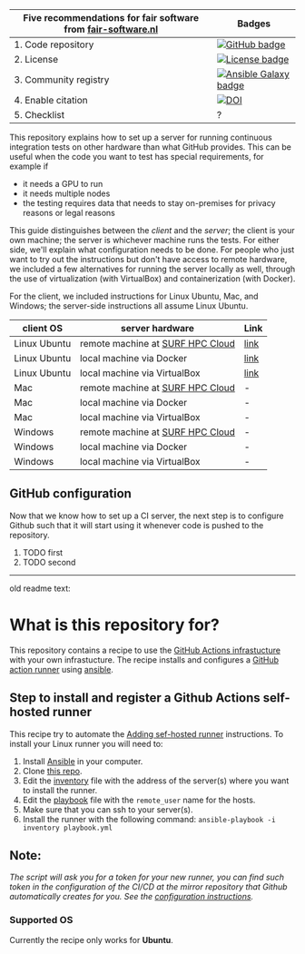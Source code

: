 | Five recommendations for fair software from [fair-software.nl](https://fair-software.nl) | Badges |
| --- | --- |
| 1. Code repository | [![GitHub badge](https://img.shields.io/badge/github-repo-000.svg?logo=github&labelColor=gray&color=blue)](https://github.com/NLESC-JCER/linux_actions_runner/) |
| 2. License | [![License badge](https://img.shields.io/github/license/NLESC-JCER/linux_actions_runner)](https://github.com/NLESC-JCER/linux_actions_runner/) |
| 3. Community registry | [![Ansible Galaxy badge](https://img.shields.io/badge/galaxy-fixme.fixme-660198.svg)](https://galaxy.ansible.com/fixme/fixme) |
| 4. Enable citation | [![DOI](https://zenodo.org/badge/DOI/10.0000/FIXME.svg)](https://doi.org/10.0000/FIXME) |
| 5. Checklist | ? |

This repository explains how to set up a server for running continuous integration tests on other hardware than what
GitHub provides. This can be useful when the code you want to test has special requirements, for example if

- it needs a GPU to run
- it needs multiple nodes
- the testing requires data that needs to stay on-premises for privacy reasons or legal reasons

This guide distinguishes between the _client_ and the _server_; the client is your own machine; the server is whichever
machine runs the tests. For either side, we'll explain what configuration needs to be done. For people who just want to
try out the instructions but don't have access to remote hardware, we included a few alternatives for running the server
locally as well, through the use of virtualization (with VirtualBox) and containerization (with Docker).

For the client, we included instructions for Linux Ubuntu, Mac, and Windows; the server-side instructions all assume
Linux Ubuntu.

| client OS | server hardware | Link |
| --- | --- | --- |
| Linux Ubuntu | remote machine at [SURF HPC Cloud] | [link](linux-ubuntu-client-to-remote-machine-at-surf-hpc-cloud/README.md) |
| Linux Ubuntu | local machine via Docker           | [link](linux-ubuntu-client-to-local-machine-via-docker/README.md) |
| Linux Ubuntu | local machine via VirtualBox       | [link](linux-ubuntu-client-to-local-machine-via-virtualbox/README.md) |
| Mac          | remote machine at [SURF HPC Cloud] | - |
| Mac          | local machine via Docker           | - |
| Mac          | local machine via VirtualBox       | - |
| Windows      | remote machine at [SURF HPC Cloud] | - |
| Windows      | local machine via Docker           | - |
| Windows      | local machine via VirtualBox       | - |


[SURF HPC Cloud]: https://userinfo.surfsara.nl/systems/hpc-cloud


## GitHub configuration

Now that we know how to set up a CI server, the next step is to configure Github such that it will start using it
whenever code is pushed to the repository.

1. TODO first
1. TODO second

---
old readme text:

# What is this repository for?
This repository contains a recipe to use the [GitHub Actions infrastucture](https://docs.gitlab.com/ee/ci/README.html) with your own infrastucture. The recipe installs and configures a [GitHub action runner](https://help.github.com/en/actions/automating-your-workflow-with-github-actions/hosting-your-own-runners) using [ansible](https://www.ansible.com/).

## Step to install and register a Github Actions self-hosted runner
This recipe try to automate the [Adding sef-hosted runner](https://help.github.com/en/actions/automating-your-workflow-with-github-actions/adding-self-hosted-runners) instructions. To install your Linux runner
you will need to:

1. Install [Ansible](https://docs.ansible.com/ansible/latest/installation_guide/intro_installation.html) in your computer.
2. Clone [this repo](https://github.com/NLESC-JCER/gitlab_runner).
3. Edit the [inventory](https://docs.ansible.com/ansible/latest/user_guide/intro_inventory.html) file with the address of the server(s) where you want to install the runner.
4. Edit the [playbook](https://docs.ansible.com/ansible/latest/user_guide/playbooks.html) file with the `remote_user` name for the hosts.
5. Make sure that you can ssh to your server(s).
6. Install the runner with the following command:
   ``ansible-playbook -i inventory playbook.yml``

## Note:
*The script will ask you for a token for your new runner, you can find such token in the configuration of the CI/CD at the mirror repository that Github automatically creates for you. See the [configuration instructions](https://docs.gitlab.com/ee/ci/runners/#registering-a-specific-runner-with-a-project-registration-token).*

### Supported OS
Currently the recipe only works for **Ubuntu**.
